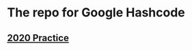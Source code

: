 # The repo for Google Hashcode
## [2020 Practice](https://github.com/victorWeiFreelancer/Hashcode/tree/master/2020/practice)